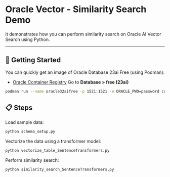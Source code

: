 # Oracle Vector - Similarity Search Demo

It demonstrates how you can perform similarity search on Oracle AI Vector Search using Python.

---

## 🚀 Getting Started

You can quickly get an image of Oracle Database 23ai Free (using Podman):

- [Oracle Container Registry](https://container-registry.oracle.com)  Go to **Database > free (23ai)**

```sh
podman run --name oracle32aifree -p 1521:1521 -e ORACLE_PWD=password container-registry.oracle.com/database/free:latest
```

## 📋 Steps

Load sample data:
```sh
python schema_setup.py
```

Vectorize the data using a transformer model:
```sh
python vectorize_table_SentenceTransformers.py
```

Perform similarity search:
```sh
python similarity_search_SentenceTransformers.py
```
